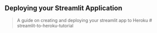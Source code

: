 ## Deploying your Streamlit Application
> A guide on creating and deploying your streamlit app to Heroku # streamlit-to-heroku-tutorial
